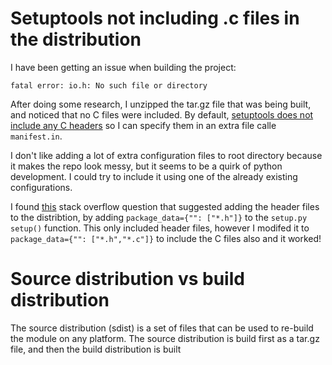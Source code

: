 # Setuptools not including .c files in the distribution
I have been getting an issue when building the project:

`fatal error: io.h: No such file or directory`

After doing some research, I unzipped the tar.gz file that was being built, and noticed that no C files were included. By default, [setuptools does not include any C headers](https://setuptools.pypa.io/en/latest/userguide/miscellaneous.html#controlling-files-in-the-distribution) so I can specify them in an extra file calle `manifest.in`.

I don't like adding a lot of extra configuration files to root directory because it makes the repo look messy, but it seems to be a quirk of python development. I could try to include it using one of the already existing configurations.

I found [this](https://stackoverflow.com/questions/71183800/how-to-include-header-file-in-source-distribution) stack overflow question that suggested adding the header files to the distribtion, by adding `package_data={"": ["*.h"]}` to the `setup.py` `setup()` function. This only included header files, however I modifed it to `package_data={"": ["*.h","*.c"]}` to include the C files also and it worked! 

# Source distribution vs build distribution
The source distribution (sdist) is a set of files that can be used to re-build the module on any platform. The source distribution is build first as a tar.gz file, and then the build distribution is built